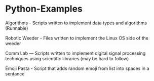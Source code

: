 # Python-Examples

Algorithms - Scripts written to implement data types and algorithms (Runnable)

Robotic Weeder - Files written to implement the Linux OS side of the weeder

Comm Lab — Scripts written to implement digital signal processing techniques using scientific libraries (may be hard to follow)

Emoji Pasta - Script that adds random emoji from list into spaces in a sentance
